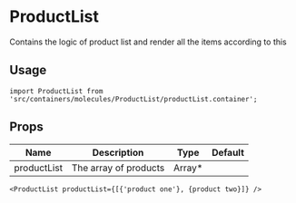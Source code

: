 # ProductList
Contains the logic of product list and render all the items according to this

## Usage

```
import ProductList from 'src/containers/molecules/ProductList/productList.container';
```

## Props

| Name | Description | Type | Default |
|------|-------------|------|---------|
| productList | The array of products | Array* |  |

```
<ProductList productList={[{'product one'}, {product two}]} />
```